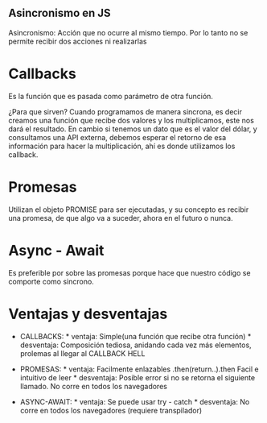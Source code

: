 ## Asincronismo en JS

Asincronismo: Acción que no ocurre al mismo tiempo. Por lo tanto no se permite recibir dos acciones ni realizarlas

# Callbacks

Es la función que es pasada como parámetro de otra función. 

¿Para que sirven? Cuando programamos de manera sincrona, es decir creamos una función que recibe dos valores y los multiplicamos, este nos dará el resultado. En cambio si tenemos un dato que es el valor del dólar, y consultamos una API externa, debemos esperar el retorno de esa información para hacer la multiplicación, ahí es donde utilizamos los callback. 


# Promesas

Utilizan el objeto PROMISE para ser ejecutadas, y su concepto es recibir una promesa, de que algo va a suceder, ahora en el futuro o nunca. 

# Async - Await

Es preferible por sobre las promesas porque hace que nuestro código se comporte como sincrono. 

# Ventajas y desventajas

* CALLBACKS: * ventaja: Simple(una función que recibe otra función)
             * desventaja: Composición tediosa, anidando cada vez más elementos, prolemas al llegar al CALLBACK HELL

* PROMESAS: * ventaja: Facilmente enlazables .then(return..).then
                       Facil e intuitivo de leer
            * desventaja: Posible error si no se retorna el siguiente llamado. No corre en todos los navegadores

* ASYNC-AWAIT: * ventaja: Se puede usar try - catch
               * desventaja: No corre en todos los navegadores (requiere transpilador)
